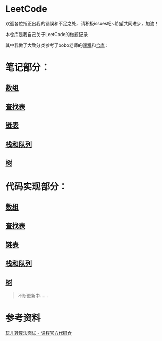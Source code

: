 # LeetCode
欢迎各位指正出我的错误和不足之处，请积极issues吧~希望共同进步，加油！

本仓库是我自己关于LeetCode的做题记录


其中我做了大致分类参考了bobo老师的[课程](https://coding.imooc.com/class/82.html)和[仓库](https://github.com/liuyubobobo/Play-with-Algorithm-Interview)：

# 笔记部分：
## [数组](https://github.com/IvanLu1024/LeetCode/blob/master/notes/array.md)
## [查找表](https://github.com/IvanLu1024/LeetCode/blob/master/notes/findTable.md)
## [链表](https://github.com/IvanLu1024/LeetCode/blob/master/notes/array.md)
## [栈和队列](https://github.com/IvanLu1024/LeetCode/blob/master/notes/stack&queue.md)
## [树](https://github.com/IvanLu1024/LeetCode/blob/master/notes/tree.md)


# 代码实现部分：
## [数组](https://github.com/IvanLu1024/LeetCode/tree/master/src/array)
## [查找表](https://github.com/IvanLu1024/LeetCode/tree/master/src/find)
## [链表](https://github.com/IvanLu1024/LeetCode/tree/master/src/linkedList)
## [栈和队列](https://github.com/IvanLu1024/LeetCode/tree/master/src/stackAndQueue)
## [树](https://github.com/IvanLu1024/LeetCode/tree/master/src/tree)

 

>不断更新中……
# 参考资料
[玩儿转算法面试 - 课程官方代码仓](https://github.com/liuyubobobo/Play-with-Algorithm-Interview)


